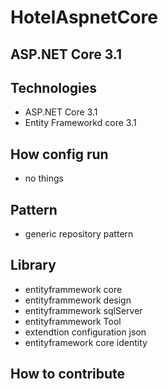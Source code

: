 # HotelAspnetCore

## ASP.NET Core 3.1

## Technologies 
- ASP.NET Core 3.1 
- Entity Frameworkd core 3.1 

## How config run
- no things

## Pattern
  - generic repository pattern

## Library
  - entityframmework core
  - entityframmework design
  - entityframmework sqlServer
  - entityframmework Tool
  - extendtion configuration json
  - entityframework core identity

## How to contribute
